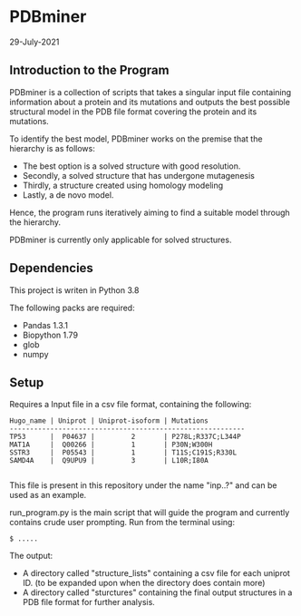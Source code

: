 # PDBminer
29-July-2021

## Introduction to the Program 
PDBminer is a collection of scripts that takes a singular input file containing information about a protein and its mutations and outputs the best possible structural model in the PDB file format covering the protein and its mutations. 

To identify the best model, PDBminer works on the premise that the hierarchy is as follows: 
* The best option is a solved structure with good resolution.  
* Secondly, a solved structure that has undergone mutagenesis
* Thirdly, a structure created using homology modeling
* Lastly, a de novo model. 

Hence, the program runs iteratively aiming to find a suitable model through the hierarchy. 

PDBminer is currently only applicable for solved structures.  

## Dependencies

This project is writen in Python 3.8

The following packs are required: 

* Pandas 1.3.1
* Biopython 1.79
* glob 
* numpy

## Setup
Requires a Input file in a csv file format, containing the following:

```
Hugo_name | Uniprot | Uniprot-isoform | Mutations
----------------------------------------------------------
TP53      |  P04637 |         2       | P278L;R337C;L344P
MAT1A     |  Q00266 |         1       | P30N;W300H
SSTR3     |  P05543 |         1       | T11S;C191S;R330L
SAMD4A    |  Q9UPU9 |         3       | L10R;I80A
        
```

This file is present in this repository under the name "inp..?" and can be used as an example.

run_program.py is the main script that will guide the program and currently contains crude user prompting. Run from the terminal using: 

```
$ .....

```
The output:
* A directory called "structure_lists" containing a csv file for each uniprot ID. (to be expanded upon when the directory does contain more)
* A directory called "sturctures" containing the final output structures in a PDB file format for further analysis.  

